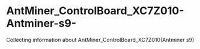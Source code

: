 # AntMiner_ControlBoard_XC7Z010-Antminer-s9-
Collecting information about AntMiner_ControlBoard_XC7Z010(Antminer s9)
